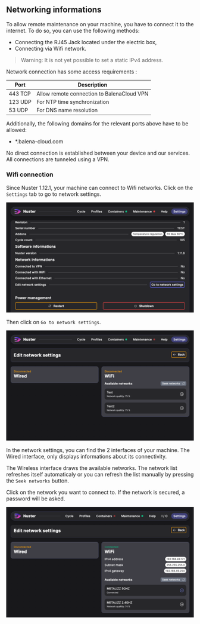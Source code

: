 ## Networking informations

To allow remote maintenance on your machine, you have to connect it to the internet. To do so, you can use the following methods:

- Connecting the RJ45 Jack located under the electric box,
- Connecting via Wifi network.

> Warning: It is not yet possible to set a static IPv4 address.

Network connection has some access requirements :

| Port | Description |
| --- | --- |
| 443 TCP | Allow remote connection to BalenaCloud VPN |
| 123 UDP | For NTP time synchronization |
| 53 UDP | For DNS name resolution |

Additionally, the following domains for the relevant ports above have to be allowed:

- *.balena-cloud.com

No direct connection is established between your device and our services. All connections are tunneled using a VPN.

### Wifi connection

Since Nuster 1.12.1, your machine can connect to Wifi networks. Click on the `Settings` tab to go to network settings.

![Settings tab](settings-wifi.png)

Then click on `Go to network settings`.

![Interfaces details](settings-wifi-details.png)

In the network settings, you can find the 2 interfaces of your machine. The Wired interface, only displays informations about its connectivity.

The Wireless interface draws the available networks. The network list refreshes itself automaticaly or you can refresh the list manually by pressing the `Seek networks` button.

Click on the network you want to connect to. If the network is secured, a password will be asked.

![Successful connection](settings-wifi-good.png)
